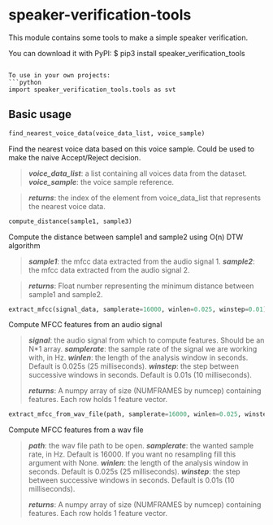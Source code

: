 # speaker-verification-tools
This module contains some tools to make a simple speaker verification.

You can download it with PyPI:
$ pip3 install speaker_verification_tools
```

To use in your own projects:
```python
import speaker_verification_tools.tools as svt

```

## Basic usage

```python
find_nearest_voice_data(voice_data_list, voice_sample)
```
Find the nearest voice data based on this voice sample. Could be used to make the naive Accept/Reject decision.

> ***voice_data_list***: a list containing all voices data from the dataset.
> ***voice_sample***: the voice sample reference.

> ***returns***: the index of the element from voice_data_list that represents the nearest voice data.


```python
compute_distance(sample1, sample3)
```
Compute the distance between sample1 and sample2 using O(n) DTW algorithm

> ***sample1***: the mfcc data extracted from the audio signal 1.
> ***sample2***: the mfcc data extracted from the audio signal 2.

> ***returns***: Float number representing the minimum distance between sample1 and sample2.


```python
extract_mfcc(signal_data, samplerate=16000, winlen=0.025, winstep=0.01)
```
Compute MFCC features from an audio signal

> ***signal***: the audio signal from which to compute features. Should be an N*1 array.
> ***samplerate***: the sample rate of the signal we are working with, in Hz.
> ***winlen***: the length of the analysis window in seconds. Default is 0.025s (25 milliseconds).
> ***winstep***: the step between successive windows in seconds. Default is 0.01s (10 milliseconds).
>
> ***returns***: A numpy array of size (NUMFRAMES by numcep) containing features. Each row holds 1 feature vector.


```python
extract_mfcc_from_wav_file(path, samplerate=16000, winlen=0.025, winstep=0.01)
```
Compute MFCC features from a wav file

> ***path***: the wav file path to be open.
> ***samplerate***: the wanted sample rate, in Hz. Default is 16000. If you want no resampling fill this argument with None.
> ***winlen***: the length of the analysis window in seconds. Default is 0.025s (25 milliseconds).
> ***winstep***: the step between successive windows in seconds. Default is 0.01s (10 milliseconds).
>
> ***returns***: A numpy array of size (NUMFRAMES by numcep) containing features. Each row holds 1 feature vector.